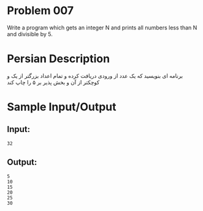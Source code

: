 # Problem 007
Write a program which gets an integer N and prints all numbers
less than N and divisible by 5.

# Persian Description
برنامه ای بنویسید که یک عدد از ورودی دریافت کرده و تمام اعداد بزرگتر از یک و کوچکتر از آن و بخش پذیر بر ۵ را چاپ کند

# Sample Input/Output

## Input:
```
32
```

## Output: 
```
5
10
15
20
25
30
```

